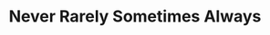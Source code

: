 ---
title: "Never Rarely Sometimes Always"
year: 2020
rating: 4.5
stars: "★★★★½"
rewatched: false
permalink: "never-rarely-sometimes-always"
watched_on: 2020-09-22
---